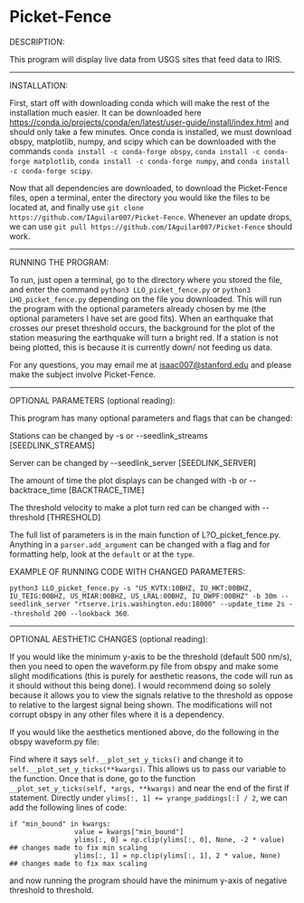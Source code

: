 # Picket-Fence
DESCRIPTION:

This program will display live data from USGS sites that feed data to IRIS.
___________


INSTALLATION:

First, start off with downloading conda which will make the rest of the installation much easier. It can be downloaded here https://conda.io/projects/conda/en/latest/user-guide/install/index.html and should only take a few minutes. Once conda is installed, we must download obspy, matplotlib, numpy, and scipy which can be downloaded with the commands `conda install -c conda-forge obspy`, `conda install -c conda-forge matplotlib`, `conda install -c conda-forge numpy`, and `conda install -c conda-forge scipy`.

Now that all dependencies are downloaded, to download the Picket-Fence files, open a terminal, enter the directory you would like the files to be located at, and finally use ```git clone https://github.com/IAguilar007/Picket-Fence```. Whenever an update drops, we can use ```git pull https://github.com/IAguilar007/Picket-Fence``` should work.
___________

RUNNING THE PROGRAM:

To run, just open a terminal, go to the directory where you stored the file, and enter the command `python3 LLO_picket_fence.py` or `python3 LHO_picket_fence.py` depending on the file you downloaded. This will run the program with the optional parameters already chosen by me (the optional parameters I have set are good fits). When an earthquake that crosses our preset threshold occurs, the background for the plot of the station measuring the earthquake will turn a bright red. If a station is not being plotted, this is because it is currently down/ not feeding us data.

For any questions, you may email me at isaac007@stanford.edu and please make the subject involve Picket-Fence.

___________

OPTIONAL PARAMETERS (optional reading):

This program has many optional parameters and flags that can be changed:

Stations can be changed by -s or --seedlink_streams \[SEEDLINK_STREAMS\]

Server can be changed by --seedlink_server \[SEEDLINK_SERVER\]

The amount of time the plot displays can be changed with -b or --backtrace_time \[BACKTRACE_TIME\]

The threshold velocity to make a plot turn red can be changed with --threshold \[THRESHOLD\]

The full list of parameters is in the main function of L?O_picket_fence.py. Anything in a `parser.add_argument` can be changed with a flag and for formatting help, look at the `default` or at the `type`.

EXAMPLE OF RUNNING CODE WITH CHANGED PARAMETERS:

`python3 LLO_picket_fence.py -s "US_KVTX:10BHZ, IU_HKT:00BHZ, IU_TEIG:00BHZ, US_MIAR:00BHZ, US_LRAL:00BHZ, IU_DWPF:00BHZ" -b 30m --seedlink_server "rtserve.iris.washington.edu:18000" --update_time 2s --threshold 200 --lookback 360`.

_________

OPTIONAL AESTHETIC CHANGES (optional reading):

If you would like the minimum y-axis to be the threshold (default 500 nm/s), then you need to open the waveform.py file from obspy and make some slight modifications (this is purely for aesthetic reasons, the code will run as it should without this being done). I would recommend doing so solely because it allows you to view the signals relative to the threshold as oppose to relative to the largest signal being shown. The modifications will not corrupt obspy in any other files where it is a dependency.

If you would like the aesthetics mentioned above, do the following in the obspy waveform.py file:

Find where it says `self.__plot_set_y_ticks()` and change it to `self.__plot_set_y_ticks(**kwargs)`. This allows us to pass our variable to the function. Once that is done, go to the function `__plot_set_y_ticks(self, *args, **kwargs)` and near the end of the first if statement. Directly under `ylims[:, 1] += yrange_paddings[:] / 2`, we can add the following lines of code:

```
if "min_bound" in kwargs:
                value = kwargs["min_bound"]
                ylims[:, 0] = np.clip(ylims[:, 0], None, -2 * value)  ## changes made to fix min scaling
                ylims[:, 1] = np.clip(ylims[:, 1], 2 * value, None)   ## changes made to fix max scaling
```

and now running the program should have the minimum y-axis of negative threshold to threshold.
